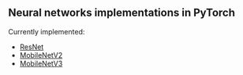 ## Neural networks implementations in PyTorch

Currently implemented:
- [ResNet](https://arxiv.org/abs/1512.03385)
- [MobileNetV2](https://arxiv.org/pdf/1801.04381.pdf)
- [MobileNetV3](https://arxiv.org/pdf/1905.02244.pdf)